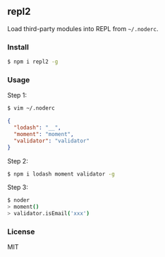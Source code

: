 ## repl2

Load third-party modules into REPL from `~/.noderc`.

### Install

```sh
$ npm i repl2 -g
```

### Usage

Step 1:

```sh
$ vim ~/.noderc
```

```json
{
  "lodash": "__",
  "moment": "moment",
  "validator": "validator"
}
```

Step 2:

```sh
$ npm i lodash moment validator -g
```

Step 3:

```sh
$ noder
> moment()
> validator.isEmail('xxx')
```

### License

MIT
